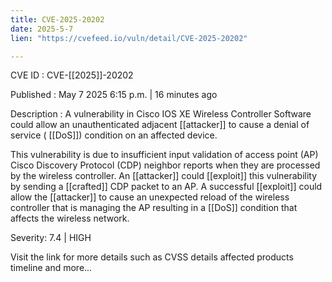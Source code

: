 ```yaml
---
title: CVE-2025-20202
date: 2025-5-7
lien: "https://cvefeed.io/vuln/detail/CVE-2025-20202"

---
```


CVE ID : CVE-[[2025]]-20202

Published :  May 7
2025
6:15 p.m. | 16 minutes ago

Description : A vulnerability in Cisco IOS XE Wireless Controller Software could allow an unauthenticated
adjacent  [[attacker]] to cause a denial of service ( [[DoS]]) condition on an affected device.

 This vulnerability is due to insufficient input validation of access point (AP) Cisco Discovery Protocol (CDP) neighbor reports when they are processed by the wireless controller. An  [[attacker]] could  [[exploit]] this vulnerability by sending a  [[crafted]] CDP packet to an AP. A successful  [[exploit]] could allow the  [[attacker]] to cause an unexpected reload of the wireless controller that is managing the AP
resulting in a  [[DoS]] condition that affects the wireless network.

Severity: 7.4 | HIGH

Visit the link for more details
such as CVSS details
affected products
timeline
and more...
